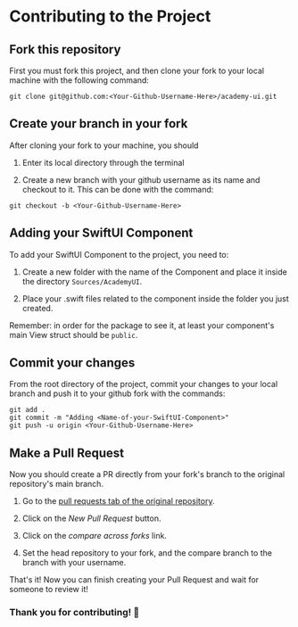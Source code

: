 # Contributing to the Project

## Fork this repository

First you must fork this project, and then clone your fork to your local machine with the following command:

`git clone git@github.com:<Your-Github-Username-Here>/academy-ui.git`

## Create your branch in your fork

After cloning your fork to your machine, you should 

1. Enter its local directory through the terminal

2. Create a new branch with your github username as its name and checkout to it. This can be done with the command:

`git checkout -b <Your-Github-Username-Here>`

## Adding your SwiftUI Component

To add your SwiftUI Component to the project, you need to:

1. Create a new folder with the name of the Component and place it inside the directory `Sources/AcademyUI`. 

2. Place your .swift files related to the component inside the folder you just created.

Remember: in order for the package to see it, at least your component's main View struct should be `public`. 

## Commit your changes

From the root directory of the project, commit your changes to your local branch and push it to your github fork with the commands: 
```
git add .
git commit -m "Adding <Name-of-your-SwiftUI-Component>"
git push -u origin <Your-Github-Username-Here>
```   

## Make a Pull Request

Now you should create a PR directly from your fork's branch to the original repository's main branch. 

1. Go to the [pull requests tab of the original repository](https://github.com/AcademyIFCE/academy-ui/pulls).

2. Click on the *New Pull Request* button.

3. Click on the *compare across forks* link.

4. Set the head repository to your fork, and the compare branch to the branch with your username.

That's it! Now you can finish creating your Pull Request and wait for someone to review it!


### Thank you for contributing! 🎉

